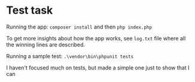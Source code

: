 # Test task
Running the app: `composer install` and then `php index.php`

To get more insights about how the app works, see `log.txt` file where all the winning lines are described.

Running a sample test:  `.\vendor\bin\phpunit tests`

I haven't focused much on tests, but made a simple one just to show that I can